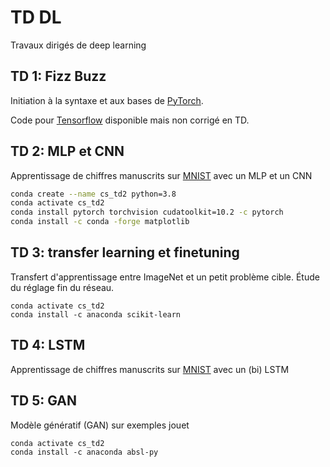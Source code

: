 # TD DL
Travaux dirigés de deep learning

## TD 1: Fizz Buzz
Initiation à la syntaxe et aux bases de [PyTorch](https://pytorch.org/).

Code pour [Tensorflow](https://www.tensorflow.org/) disponible mais non corrigé en TD.

## TD 2: MLP et CNN
Apprentissage de chiffres manuscrits sur [MNIST](http://yann.lecun.com/exdb/mnist/) avec un MLP et un CNN

```bash
conda create --name cs_td2 python=3.8
conda activate cs_td2
conda install pytorch torchvision cudatoolkit=10.2 -c pytorch
conda install -c conda -forge matplotlib
```
## TD 3: transfer learning et finetuning
Transfert d'apprentissage entre ImageNet et un petit problème cible. Étude du réglage fin du réseau.
```
conda activate cs_td2
conda install -c anaconda scikit-learn
```

## TD 4: LSTM
Apprentissage de chiffres manuscrits sur [MNIST](http://yann.lecun.com/exdb/mnist/) avec un (bi) LSTM

## TD 5: GAN
Modèle génératif (GAN) sur exemples jouet
```
conda activate cs_td2
conda install -c anaconda absl-py 
```
